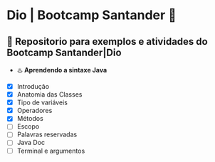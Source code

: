 
# Dio | Bootcamp Santander 🚀

## 📒  Repositorio para exemplos e atividades do Bootcamp Santander|Dio

- ♨️ **Aprendendo a sintaxe Java**
 

- [x]  Introdução 
- [x] Anatomia das Classes
- [x] Tipo de variáveis
- [x] Operadores
- [x] Métodos
- [ ] Escopo 
- [ ] Palavras reservadas
- [ ] Java Doc
- [ ] Terminal e argumentos  
